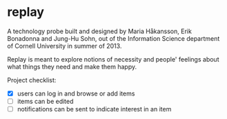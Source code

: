 replay
======
A technology probe built and designed by Maria Håkansson, Erik Bonadonna and Jung-Hu Sohn, 
out of the Information Science department of Cornell University in summer of 2013.

Replay is meant to explore notions of necessity and people' feelings about what things
they need and make them happy.

Project checklist:
- [x] users can log in and browse or add items
- [ ] items can be edited
- [ ] notifications can be sent to indicate interest in an item
